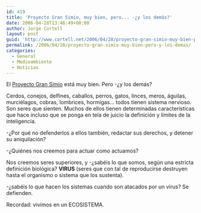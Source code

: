 ```yaml
---
id: 419
title: 'Proyecto Gran Simio, muy bien, pero... -¿y los demás?'
date: 2006-04-28T13:46:49+00:00
author: Jorge Cortell
layout: post
guid: 'http://www.cortell.net/2006/04/28/proyecto-gran-simio-muy-bien-pero-%c2%bfy-los-demas/'
permalink: /2006/04/28/proyecto-gran-simio-muy-bien-pero-y-los-demas/
categories:
  - General
  - Medioambiente
  - Noticias
---
```

El [Proyecto Gran Simio](http://www.proyectogransimio.org/completa.htm) está muy bien. Pero -¿y los demás?

Cerdos, conejos, delfines, caballos, perros, gatos, linces, meros, águilas, murciélagos, cobras, lombrices, hormigas... todos tienen sistema nervioso. Son seres que sienten. Muchos de ellos tienen determinadas caracterí­sticas que hace incluso que se ponga en tela de juicio la definición y lí­mites de la inteligencia.

-¿Por qué no defenderlos a ellos también, redactar sus derechos, y detener su aniquilación?

-¿Quiénes nos creemos para actuar como actuamos?

Nos creemos seres superiores, y -¿sabéis lo que somos, según una estricta definición biológica? **VIRUS** (seres que con tal de reproducirse destruyen hasta el organismo o sistema que los sustenta).

-¿sabéis lo que hacen los sistemas cuando son atacados por un virus? Se defienden.

Recordad: vivimos en un ECOSISTEMA.
